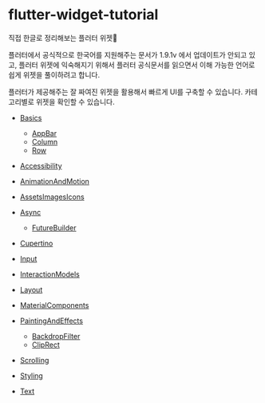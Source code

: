 # flutter-widget-tutorial

직접 한글로 정리해보는 플러터 위젯🚀

플러터에서 공식적으로 한국어를 지원해주는 문서가 1.9.1v 에서 업데이트가 안되고 있고,
플러터 위젯에 익숙해지기 위해서 플러터 공식문서를 읽으면서 이해 가능한 언어로 쉽게 위젯을 풀이하려고 합니다.

플러터가 제공해주는 잘 짜여진 위젯을 활용해서 빠르게 UI를 구축할 수 있습니다.
카테고리별로 위젯을 확인할 수 있습니다.

- [Basics](https://github.com/ChanhyukPark-Tech/flutter-widget-tutorial/tree/main/Basics)

  - [AppBar](https://github.com/ChanhyukPark-Tech/flutter-widget-tutorial/blob/main/Basics/AppBar.md)
  - [Column](https://github.com/ChanhyukPark-Tech/flutter-widget-tutorial/blob/main/Basics/Column.md)
  - [Row](https://github.com/ChanhyukPark-Tech/flutter-widget-tutorial/blob/main/Basics/Row.md)

- [Accessibility](https://github.com/ChanhyukPark-Tech/flutter-widget-tutorial/tree/main/Accessibility)

- [AnimationAndMotion](https://github.com/ChanhyukPark-Tech/flutter-widget-tutorial/tree/main/AnimationAndMotion)

- [AssetsImagesIcons](https://github.com/ChanhyukPark-Tech/flutter-widget-tutorial/tree/main/AssetsImagesIcons)

- [Async](https://github.com/ChanhyukPark-Tech/flutter-widget-tutorial/tree/main/Async)

  - [FutureBuilder](https://github.com/ChanhyukPark-Tech/flutter-widget-tutorial/blob/main/Async/FutureBuilder.md)

- [Cupertino](https://github.com/ChanhyukPark-Tech/flutter-widget-tutorial/tree/main/Cupertino)

- [Input](https://github.com/ChanhyukPark-Tech/flutter-widget-tutorial/tree/main/Input)

- [InteractionModels](https://github.com/ChanhyukPark-Tech/flutter-widget-tutorial/tree/main/InteractionModels)

- [Layout](https://github.com/ChanhyukPark-Tech/flutter-widget-tutorial/tree/main/Layout)

- [MaterialComponents](https://github.com/ChanhyukPark-Tech/flutter-widget-tutorial/tree/main/MaterialComponents)

- [PaintingAndEffects](https://github.com/ChanhyukPark-Tech/flutter-widget-tutorial/tree/main/PaintingAndEffects)

  - [BackdropFilter](https://github.com/ChanhyukPark-Tech/flutter-widget-tutorial/blob/main/PaintingAndEffects/BackdropFilter.md)
  - [ClipRect](https://github.com/ChanhyukPark-Tech/flutter-widget-tutorial/blob/main/PaintingAndEffects/ClipRect.md)

- [Scrolling](https://github.com/ChanhyukPark-Tech/flutter-widget-tutorial/tree/main/Scrolling)

- [Styling](https://github.com/ChanhyukPark-Tech/flutter-widget-tutorial/tree/main/Styling)

- [Text](https://github.com/ChanhyukPark-Tech/flutter-widget-tutorial/tree/main/Text)

